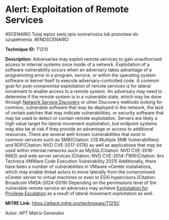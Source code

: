 # Alert: Exploitation of Remote Services

#SCENARIO
Tutaj wpisz swój opis scenariusza lub pozostaw do uzupełnienia.
#ENDSCENARIO

**Technique ID:** T1210

**Description:** Adversaries may exploit remote services to gain unauthorized access to internal systems once inside of a network. Exploitation of a software vulnerability occurs when an adversary takes advantage of a programming error in a program, service, or within the operating system software or kernel itself to execute adversary-controlled code. A common goal for post-compromise exploitation of remote services is for lateral movement to enable access to a remote system.  An adversary may need to determine if the remote system is in a vulnerable state, which may be done through [Network Service Discovery](https://attack.mitre.org/techniques/T1046) or other Discovery methods looking for common, vulnerable software that may be deployed in the network, the lack of certain patches that may indicate vulnerabilities,  or security software that may be used to detect or contain remote exploitation. Servers are likely a high value target for lateral movement exploitation, but endpoint systems may also be at risk if they provide an advantage or access to additional resources.  There are several well-known vulnerabilities that exist in common services such as SMB(Citation: CIS Multiple SMB Vulnerabilities) and RDP(Citation: NVD CVE-2017-0176) as well as applications that may be used within internal networks such as MySQL(Citation: NVD CVE-2016-6662) and web server services.(Citation: NVD CVE-2014-7169)(Citation: Ars Technica VMWare Code Execution Vulnerability 2021) Additionally, there have been a number of vulnerabilities in VMware vCenter installations, which may enable threat actors to move laterally from the compromised vCenter server to virtual machines or even to ESXi hypervisors.(Citation: Broadcom VMSA-2024-0019)  Depending on the permissions level of the vulnerable remote service an adversary may achieve [Exploitation for Privilege Escalation](https://attack.mitre.org/techniques/T1068) as a result of lateral movement exploitation as well.

**MITRE Link:** https://attack.mitre.org/techniques/T1210/

Autor: APT Matrix Generator

<!--
Tactics: 
Technique ID: T1210
Status: Pending
-->
